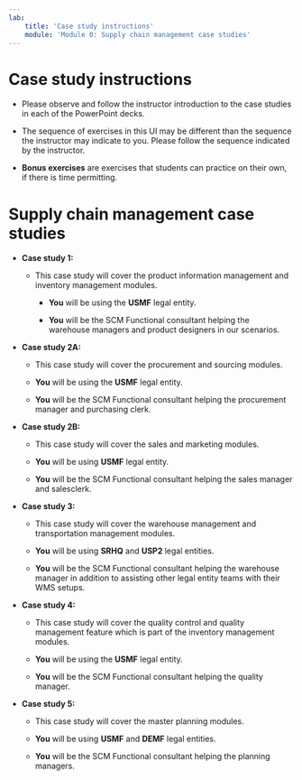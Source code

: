 ```yaml
---
lab:
    title: 'Case study instructions'
    module: 'Module 0: Supply chain management case studies'
---
```


Case study instructions
=======================

- Please observe and follow the instructor introduction to the case studies in
    each of the PowerPoint decks.

- The sequence of exercises in this UI may be different than the sequence the
    instructor may indicate to you. Please follow the sequence indicated by the
    instructor.

- **Bonus exercises** are exercises that students can practice on their own, if there is time permitting.

Supply chain management case studies
====================================

- **Case study 1:**  

  - This case study will cover the product information management and
        inventory management modules.

    - **You** will be using the **USMF** legal entity.

    - **You** will be the SCM Functional consultant helping the warehouse
        managers and product designers in our scenarios.

- **Case study 2A:**

  - This case study will cover the procurement and sourcing modules.

  - **You** will be using the **USMF** legal entity.

  - **You** will be the SCM Functional consultant helping the procurement
        manager and purchasing clerk.

- **Case study 2B:**

  - This case study will cover the sales and marketing modules.

  - **You** will be using **USMF** legal entity.

  - **You** will be the SCM Functional consultant helping the sales manager
        and salesclerk.

- **Case study 3:**

  - This case study will cover the warehouse management and transportation
        management modules.

  - **You** will be using **SRHQ** and **USP2** legal entities.

  - **You** will be the SCM Functional consultant helping the warehouse
        manager in addition to assisting other legal entity teams with their WMS
        setups.

- **Case study 4:**

  - This case study will cover the quality control and quality management
        feature which is part of the inventory management modules.

  - **You** will be using the **USMF** legal entity.

  - **You** will be the SCM Functional consultant helping the quality
        manager.

- **Case study 5:**

  - This case study will cover the master planning modules.

  - **You** will be using **USMF** and **DEMF** legal entities.

  - **You** will be the SCM Functional consultant helping the planning
        managers.
